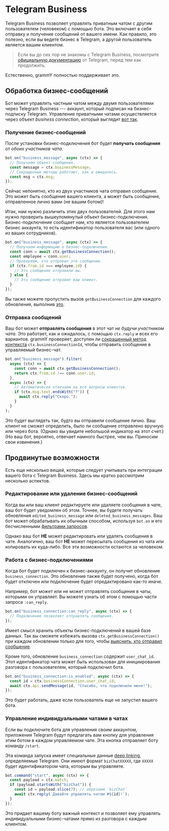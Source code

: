 # Telegram Business

Telegram Business позволяет управлять приватным чатом с другим пользователем (человеком) с помощью бота.
Это включает в себя отправку и получение сообщений от вашего имени.
Как правило, это полезно, если вы ведете бизнес в Telegram, а другой пользователь является вашим клиентом.

> Если вы до сих пор не знакомы с Telegram Business, посмотрите [официальную документацию](https://core.telegram.org/bots#manage-your-business) от Telegram, перед тем как продолжить.

Естественно, grammY полностью поддерживает это.

## Обработка бизнес-сообщений

Бот может управлять частным чатом между двумя пользователями через Telegram Business --- аккаунт, который подписан на бизнес-подписку Telegram.
Управление приватными чатами осуществляется через объект _business connection_, который выглядит [вот так](/ref/types/businessconnection).

### Получение бизнес-сообщений

После установки бизнес-подключения бот будет **получать сообщения** от _обоих участников чата_.

```ts
bot.on("business_message", async (ctx) => {
  // Получаем объект сообщения.
  const message = ctx.businessMessage;
  // Сокращенные методы работают, как и ожидалось.
  const msg = ctx.msg;
});
```

Сейчас непонятно, кто из двух участников чата отправил сообщение.
Это может быть сообщение вашего клиента, а может быть сообщение, отправленное лично вами (не вашим ботом)!

Итак, нам нужно различить этих двух пользователей.
Для этого нам нужно проверить вышеупомянутый объект бизнес-подключения.
Бизнес-подключение сообщает нам, кто является пользователем бизнес аккаунта, то есть идентификатор пользователя вас (или одного из ваших сотрудников).

```ts
bot.on("business_message", async (ctx) => {
  // Получаем информацию о бизнес-подключении.
  const conn = await ctx.getBusinessConnection();
  const employee = conn.user;
  // Проверяем, кто отправил это сообщение.
  if (ctx.from.id === employee.id) {
    // Это сообщение отправили вы.
  } else {
    // Это сообщение отправил ваш клиент.
  }
});
```

Вы также можете пропустить вызов `getBusinessConnection` для каждого обновления, выполнив [это](#работа-с-бизнес-подключениями).

### Отправка сообщений

Ваш бот может **отправлять сообщения** в этот чат _не будучи участником чата_.
Это работает, как и ожидалось, с помощью `ctx.reply` и всех его вариантов.
grammY проверяет, доступен ли [сокращенный метод контекста](../guide/context#сокращенные-методы) `ctx.businessConnectionId`, чтобы отправить сообщение в управляемый бизнес-чат.

```ts
bot.on("business_message").filter(
  async (ctx) => {
    const conn = await ctx.getBusinessConnection();
    return ctx.from.id !== conn.user.id;
  },
  async (ctx) => {
    // Автоматически отвечаем на все вопросы клиентов.
    if (ctx.msg.text.endsWith("?")) {
      await ctx.reply("Скоро.");
    }
  }
);
```

Это будет выглядеть так, будто вы отправили сообщение лично.
Ваш клиент не сможет определить, было ли сообщение отправлено вручную или через бота.
(Однако вы увидите небольшой индикатор на этот счет.)
(Но ваш бот, вероятно, отвечает намного быстрее, чем вы.
Приносим свои извинения.)

## Продвинутые возможности

Есть еще несколько вещей, которые следует учитывать при интеграции вашего бота с Telegram Business.
Здесь мы кратко рассмотрим несколько аспектов.

### Редактирование или удаление бизнес-сообщений

Когда вы или ваш клиент редактируете или удаляете сообщения в чате, ваш бот будет уведомлен об этом.
Точнее, вы будете получать обновления `edited_business_message` или `deleted_business_messages`.
Ваш бот может обрабатывать их обычным способом, используя `bot.on` и его бесчисленными [фильтрами запросов](../guide/filter-queries).

Однако ваш бот **НЕ** может редактировать или удалять сообщения в чате.
Аналогично, ваш бот **НЕ** может пересылать сообщения из чата или копировать их куда-либо.
Все эти возможности остаются за человеком.

### Работа с бизнес-подключениями

Когда бот будет подключен к бизнес-аккаунту, он получит обновление `business_connection`.
Это обновление также будет получено, когда бот будет отключен или подключение будет отредактировано как-то иначе.

Например, бот может или не может отправлять сообщения в чаты, которыми он управляет.
Вы можете узнать об этом с помощью части запроса `:can_reply`.

```ts
bot.on("business_connection:can_reply", async (ctx) => {
  // Подключение позволяет отправлять сообщения.
});
```

Имеет смысл хранить объекты бизнес-подключений в вашей базе данных.
Так вы сможете избежать вызова `ctx.getBusinessConnection()` при каждом обновлении только для того, чтобы [выяснить, кто отправил сообщение](#получение-бизнес-уведомлений).

Кроме того, обновление `business_connection` содержит `user_chat_id`.
Этот идентификатор чата может быть использован для инициирования разговора с пользователем, который подключил бота.

```ts
bot.on("business_connection:is_enabled", async (ctx) => {
  const id = ctx.businessConnection.user_chat_id;
  await ctx.api.sendMessage(id, "Спасибо, что подключили меня!");
});
```

Это будет работать, даже если пользователь еще не запустил вашего бота.

### Управление индивидуальными чатами в чатах

Если вы подключите бота для управления своим аккаунтом, приложения Telegram будут предлагать вам кнопку для управления этим ботом в каждом управляемом чате.
Эта кнопка отправляет боту команду `/start`.

Эта команда запуска имеет специальные данные [deep linking](../guide/commands#поддержка-deep-linking), определяемые Telegram.
Они имеют формат `bizChatXXXXX`, где `XXXXX` будет идентификатором чата, которым вы управляете.

```ts
bot.command("start", async (ctx) => {
  const payload = ctx.match;
  if (payload.startsWith("bizChat")) {
    const id = payload.slice(7); // обрезаем `bizChat`
    await ctx.reply(`Давайте управлять чатом #${id}!`);
  }
});
```

Это придает вашему боту важный контекст и позволяет ему управлять индивидуальными бизнес-чатами прямо из разговора с каждым клиентом.
